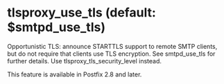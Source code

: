 # tlsproxy_use_tls (default: $smtpd_use_tls)
 Opportunistic TLS: announce STARTTLS support to remote SMTP clients,
but do not require that clients use TLS encryption. See smtpd\_use\_tls
for further details. Use tlsproxy\_tls\_security\_level instead. 


 This feature is available in Postfix 2.8 and later. 


